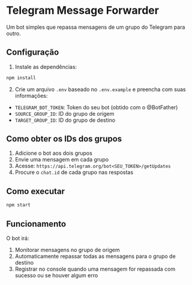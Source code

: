 # Telegram Message Forwarder

Um bot simples que repassa mensagens de um grupo do Telegram para outro.

## Configuração

1. Instale as dependências:

```bash
npm install
```

2. Crie um arquivo `.env` baseado no `.env.example` e preencha com suas informações:

- `TELEGRAM_BOT_TOKEN`: Token do seu bot (obtido com o @BotFather)
- `SOURCE_GROUP_ID`: ID do grupo de origem
- `TARGET_GROUP_ID`: ID do grupo de destino

## Como obter os IDs dos grupos

1. Adicione o bot aos dois grupos
2. Envie uma mensagem em cada grupo
3. Acesse: `https://api.telegram.org/bot<SEU_TOKEN>/getUpdates`
4. Procure o `chat.id` de cada grupo nas respostas

## Como executar

```bash
npm start
```

## Funcionamento

O bot irá:

1. Monitorar mensagens no grupo de origem
2. Automaticamente repassar todas as mensagens para o grupo de destino
3. Registrar no console quando uma mensagem for repassada com sucesso ou se houver algum erro
